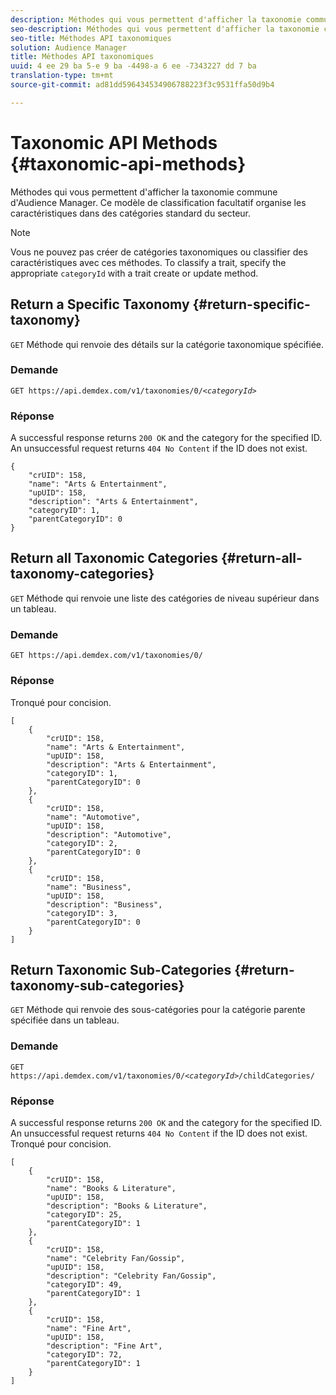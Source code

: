 ```yaml
---
description: Méthodes qui vous permettent d'afficher la taxonomie commune d'Audience Manager. Ce modèle de classification facultatif organise les caractéristiques dans des catégories standard du secteur.
seo-description: Méthodes qui vous permettent d'afficher la taxonomie commune d'Audience Manager. Ce modèle de classification facultatif organise les caractéristiques dans des catégories standard du secteur.
seo-title: Méthodes API taxonomiques
solution: Audience Manager
title: Méthodes API taxonomiques
uuid: 4 ee 29 ba 5-e 9 ba -4498-a 6 ee -7343227 dd 7 ba
translation-type: tm+mt
source-git-commit: ad81dd596434534906788223f3c9531ffa50d9b4

---
```



# Taxonomic API Methods {#taxonomic-api-methods}

Méthodes qui vous permettent d'afficher la taxonomie commune d'Audience Manager. Ce modèle de classification facultatif organise les caractéristiques dans des catégories standard du secteur.

<!-- c_rest_api_taxonomy.xml -->

>[!NOTE]
>
>Vous ne pouvez pas créer de catégories taxonomiques ou classifier des caractéristiques avec ces méthodes. To classify a trait, specify the appropriate `categoryId` with a trait create or update method.

## Return a Specific Taxonomy {#return-specific-taxonomy}

`GET` Méthode qui renvoie des détails sur la catégorie taxonomique spécifiée.

<!-- r_rest_api_taxonomy.xml -->

### Demande

`GET https://api.demdex.com/v1/taxonomies/0/`*`<categoryId>`*

### Réponse

A successful response returns `200 OK` and the category for the specified ID. An unsuccessful request returns `404 No Content` if the ID does not exist.

```
{
    "crUID": 158,
    "name": "Arts & Entertainment",
    "upUID": 158,
    "description": "Arts & Entertainment",
    "categoryID": 1,
    "parentCategoryID": 0
}
```

## Return all Taxonomic Categories {#return-all-taxonomy-categories}

`GET` Méthode qui renvoie une liste des catégories de niveau supérieur dans un tableau.

<!-- r_rest_api_taxonomies.xml -->

### Demande

`GET https://api.demdex.com/v1/taxonomies/0/`

### Réponse

Tronqué pour concision.

```
[
    {
        "crUID": 158,
        "name": "Arts & Entertainment",
        "upUID": 158,
        "description": "Arts & Entertainment",
        "categoryID": 1,
        "parentCategoryID": 0
    },
    {
        "crUID": 158,
        "name": "Automotive",
        "upUID": 158,
        "description": "Automotive",
        "categoryID": 2,
        "parentCategoryID": 0
    },
    {
        "crUID": 158,
        "name": "Business",
        "upUID": 158,
        "description": "Business",
        "categoryID": 3,
        "parentCategoryID": 0
    }
]
```

## Return Taxonomic Sub-Categories {#return-taxonomy-sub-categories}

`GET` Méthode qui renvoie des sous-catégories pour la catégorie parente spécifiée dans un tableau.

<!-- r_rest_api_taxonomy_sub.xml -->

### Demande

`GET https://api.demdex.com/v1/taxonomies/0/`*`<categoryId>`*`/childCategories/`

### Réponse

A successful response returns `200 OK` and the category for the specified ID. An unsuccessful request returns `404 No Content` if the ID does not exist. Tronqué pour concision.

```
[
    {
        "crUID": 158,
        "name": "Books & Literature",
        "upUID": 158,
        "description": "Books & Literature",
        "categoryID": 25,
        "parentCategoryID": 1
    },
    {
        "crUID": 158,
        "name": "Celebrity Fan/Gossip",
        "upUID": 158,
        "description": "Celebrity Fan/Gossip",
        "categoryID": 49,
        "parentCategoryID": 1
    },
    {
        "crUID": 158,
        "name": "Fine Art",
        "upUID": 158,
        "description": "Fine Art",
        "categoryID": 72,
        "parentCategoryID": 1
    }
]
```
